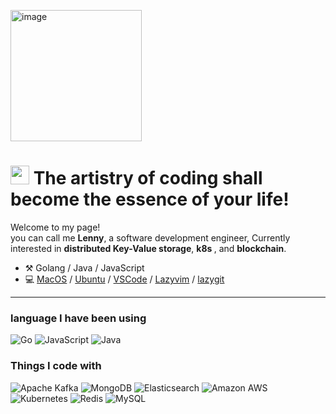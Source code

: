 <img width="210" alt="image" src="https://github.com/lenny-mo/lenny-mo/assets/60809300/bc1a703d-de3f-4d1d-b2b2-d55cd262011b"><h1><img src="https://emojis.slackmojis.com/emojis/images/1531849430/4246/blob-sunglasses.gif?1531849430" width="30"/> The artistry of coding shall become the essence of your life!   </h1>


<p>Welcome to my page! </br>you can call me <b>Lenny</b>, a software development engineer, Currently interested in <b>distributed Key-Value storage</b>, <b> k8s </b>, and <b>blockchain</b>.






-   :hammer_and_pick: Golang / Java / JavaScript
-   💻 [MacOS](https://en.wikipedia.org/wiki/MacOS) / [Ubuntu](https://ubuntu.com/) / [VSCode](https://code.visualstudio.com/) / [Lazyvim](https://www.lazyvim.org/) / [lazygit](https://github.com/jesseduffield/lazygit)

---


<h3> language I have been using </h3>
 <p>
  <img alt="Go" src="https://img.shields.io/badge/-Go-00ADD8?style=plastic&logo=go&logoColor=white" />
	
  <img alt="JavaScript" src="https://img.shields.io/badge/-JavaScript-F7DF1E?style=plastic&logo=javascript&logoColor=white" />
	
  <img alt="Java" src="https://img.shields.io/badge/-Java-363636?style=plastic&logo=java&logoColor=white" />
 </p>

 
<h3>Things I code with</h3>
<p>
  <img alt="Apache Kafka" src="https://img.shields.io/badge/-Apache%20Kafka-231F20?style=plastic&logo=apache-kafka&logoColor=white" />
  <img alt="MongoDB" src="https://img.shields.io/badge/-MongoDB-47A248?style=plastic&logo=mongodb&logoColor=white" />
  <img alt="Elasticsearch" src="https://img.shields.io/badge/-Elasticsearch-005571?style=plastic&logo=elasticsearch&logoColor=white" />
  <img alt="Amazon AWS" src="https://img.shields.io/badge/-Amazon%20AWS-232F3E?style=plastic&logo=amazonaws&logoColor=white" />
  <img alt="Kubernetes" src="https://img.shields.io/badge/-Kubernetes-326CE5?style=plastic&logo=kubernetes&logoColor=white" />
  <img alt="Redis" src="https://img.shields.io/badge/-Redis-DC382D?style=plastic&logo=redis&logoColor=white" />
  <img alt="MySQL" src="https://img.shields.io/badge/-MySQL-4479A1?style=plastic&logo=mysql&logoColor=white" />
</p>

	  












<!-- <h3>My Links</h3>
<ul>
  <li><a href="https://lenny-mo.github.io/"><b> blogs(Chinese stream) </b></a></li>
  <li><a href="https://mirror.xyz/0x53bCC94ff2C097f09C80B648C812F722d947dA7f"><b> blogs(English stream) </b></a></li>
</ul> -->

